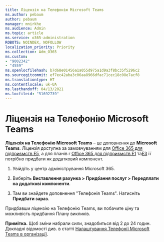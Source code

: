 ```yaml
---
title: Ліцензія на Телефонію Microsoft Teams
ms.author: pebaum
author: pebaum
manager: mnirkhe
ms.audience: Admin
ms.topic: article
ms.service: o365-administration
ROBOTS: NOINDEX, NOFOLLOW
localization_priority: Priority
ms.collection: Adm_O365
ms.custom:
- "9002342"
- "4559"
ms.openlocfilehash: b7d68e01456a1a055d975a1d9a3f8bc35f5296c2
ms.sourcegitcommit: ef7ec42aba3c06aa8966dfac71cec18c08e7acf8
ms.translationtype: HT
ms.contentlocale: uk-UA
ms.lasthandoff: 04/13/2021
ms.locfileid: "51692739"
---
```

# <a name="microsoft-teams-phone-license"></a>Ліцензія на Телефонію Microsoft Teams

**Ліцензія на Телефонію Microsoft Teams** – це доповнення до **Microsoft Teams**. Ліцензія доступна за замовчуванням для [Office 365 для підприємств E5](https://www.microsoft.com/microsoft-365/business/office-365-enterprise-e5-business-software?rtc=1&activetab=pivot%3aoverviewtab), а для планів r [Office 365 для підприємств E1](https://products.office.com/business/office-365-enterprise-e1-business-software) та[E3](https://products.office.com/business/office-365-enterprise-e3-business-software) її потрібно придбати як додатковий компонент.

1. Увійдіть у центр адміністрування Microsoft 365.

2. Виберіть **Виставлення рахунка > Придбання послуг > Передплати на додаткові компоненти**. 

3. Там ви знайдете доповнення "Телефонія Teams". Натисніть **Придбати зараз**.

Придбавши ліцензію на Телефонію Teams, ви побачите ціну та можливість придбання Плану викликів.

**Примітка.** Щоб зміни набрали сили, знадобиться від 2 до 24 годин. Докладні відомості див. в статті [Налаштування Телефонії Microsoft Teams в організації](https://docs.microsoft.com/MicrosoftTeams/setting-up-your-phone-system). 

